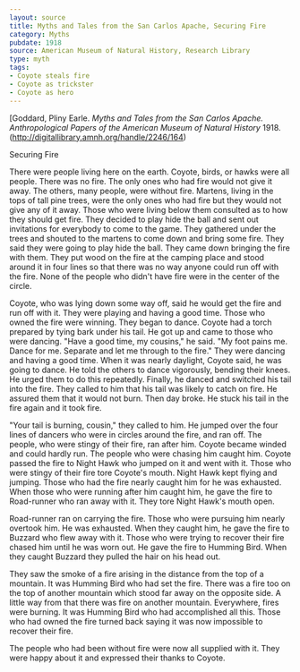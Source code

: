 ```yaml
---
layout: source
title: Myths and Tales from the San Carlos Apache, Securing Fire
category: Myths
pubdate: 1918
source: American Museum of Natural History, Research Library 
type: myth
tags:
- Coyote steals fire
- Coyote as trickster
- Coyote as hero
---
```

[Goddard, Pliny Earle. *Myths and Tales from the San Carlos Apache. Anthropological Papers of the American Museum of Natural History* 1918. (http://digitallibrary.amnh.org/handle/2246/164)

Securing Fire

There were people living here on the earth. Coyote, birds, or hawks were all people. There was no fire. The only ones who had fire would not give it away. The others, many people, were without fire. Martens, living in the tops of tall pine trees, were the only ones who had fire but they would not give any of it away. Those who were living below them consulted as to how they should get fire. They decided to play hide the ball and sent out invitations for everybody to come to the game. They gathered under the trees and shouted to the martens to come down and bring some fire. They said they were going to play hide the ball. They came down bringing the fire with them. They put wood on the fire at the camping place and stood around it in four lines so that there was no way anyone could run off with the fire. None of the people who didn't have fire were in the center of the
circle. 

Coyote, who was lying down some way off, said he would get the fire and run off with it. They were playing and having a good time. Those who owned the fire were winning. They began to dance. Coyote had a torch prepared by tying bark under his tail. He got up and came to those who were dancing. "Have a good time, my cousins," he said. "My foot pains me. Dance for me. Separate and let me through to the fire." They were dancing and having a good time. When it was nearly daylight, Coyote said, he was going to dance. He told the others to dance vigorously, bending their knees. He urged them to do this repeatedly. Finally, he danced and switched his tail into the fire. They called to him that his tail was likely to catch on fire. He assured them that it would not burn. Then day broke. He stuck his tail in the fire again and it took fire.

"Your tail is burning, cousin," they called to him. He jumped over the four lines of dancers who were in circles around the fire, and ran off. The people, who were stingy of their fire, ran after him. Coyote became winded and could hardly run. The people who were chasing him caught him. Coyote passed the fire to Night Hawk who jumped on it and went with it. Those who were stingy of their fire tore Coyote's mouth. Night Hawk kept flying and jumping. Those who had the fire nearly caught him for he was exhausted. When those who were running after him caught him, he gave the fire to Road-runner who ran away with it. They tore Night Hawk's mouth open. 

Road-runner ran on carrying the fire. Those who were pursuing him nearly overtook him. He was exhausted. When they caught him, he  gave the fire to Buzzard who flew away with it. Those who were trying to  recover their fire chased him until he was worn out. He gave the fire to  Humming Bird. When they caught Buzzard they pulled the hair on his head out.  

They saw the smoke of a fire arising in the distance from the top of a  mountain. It was Humming Bird who had set the fire. There was a fire  too on the top of another mountain which stood far away on the opposite  side. A little way from that there was fire on another mountain. Everywhere, fires were burning. It was Humming Bird who had accomplished all this. Those who had owned the fire turned back saying it was now impossible  to recover their fire.  

The people who had been without fire were now all supplied with it. They were happy about it and expressed their thanks to Coyote.
